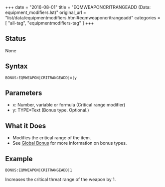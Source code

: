 +++
date = "2016-08-01"
title = "EQMWEAPONCRITRANGEADD (Data: equipment_modifiers.lst)"
original_url = "list/data/equipmentmodifiers.html#eqmweaponcritrangeadd"
categories = [ "all-tag", "equipmentmodifiers-tag" ]
+++

## Status

None

## Syntax

`BONUS:EQMWEAPON|CRITRANGEADD|x|y`

## Parameters

-   x: Number, variable or formula (Critical
    range modifier)
-   y: TYPE=Text (Bonus type. Optional.)



What it Does
------------

-   Modifies the critical range of the item.
-   See [Global Bonus](/list/global/bonus.html) for more information on
    bonus types.

Example
-------

`BONUS:EQMWEAPON|CRITRANGEADD|1`

Increases the critical threat range of the weapon by 1.

